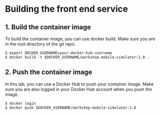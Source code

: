 # Building the front end service

## 1. Build the container image

To build the container image, you can use docker build. Make sure you are in the root directory of the git repo.

```
$ export DOCKER_USERNAME=your-docker-hub-username
$ docker build -t $DOCKER_USERNAME/workshop-mobile-simulator:1.0 .
```

## 2. Push the container image

In this lab, you can use a Docker Hub to push your container image. Make sure you are also logged in your Docker Hub account when you push the image.

```
$ docker login
$ docker push $DOCKER_USERNAME/workshop-mobile-simulator:1.0
```
